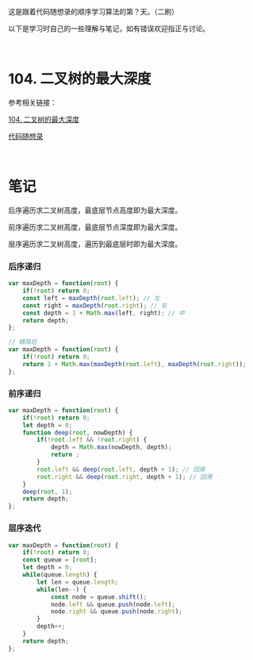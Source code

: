 这是跟着代码随想录的顺序学习算法的第？天。（二刷）

以下是学习时自己的一些理解与笔记，如有错误欢迎指正与讨论。

<br/>

# 104. 二叉树的最大深度

参考相关链接：

[104. 二叉树的最大深度](https://leetcode-cn.com/problems/maximum-depth-of-binary-tree/)

[代码随想录](https://www.programmercarl.com/0104.%E4%BA%8C%E5%8F%89%E6%A0%91%E7%9A%84%E6%9C%80%E5%A4%A7%E6%B7%B1%E5%BA%A6.html)

<br/>

# 笔记

后序遍历求二叉树高度，最底层节点高度即为最大深度。

前序遍历求二叉树高度，最底层节点深度即为最大深度。

层序遍历求二叉树高度，遍历到最底层时即为最大深度。

### 后序递归

```js
var maxDepth = function(root) {
    if(!root) return 0;
    const left = maxDepth(root.left); // 左
    const right = maxDepth(root.right); // 右
    const depth = 1 + Math.max(left, right); // 中 
    return depth;
};

// 精简后
var maxDepth = function(root) {
    if(!root) return 0;
    return 1 + Math.max(maxDepth(root.left), maxDepth(root.right));
};
```



### 前序递归

```javascript
var maxDepth = function(root) {
    if(!root) return 0;
    let depth = 0;
    function deep(root, nowDepth) {
        if(!root.left && !root.right) {
            depth = Math.max(nowDepth, depth);
            return ;
        }
        root.left && deep(root.left, depth + 1); // 回溯
        root.right && deep(root.right, depth + 1); // 回溯
    }
    deep(root, 1);
    return depth;
};
```



### 层序迭代

```js
var maxDepth = function(root) {
    if(!root) return 0;
    const queue = [root];
    let depth = 0;
    while(queue.length) {
        let len = queue.length;
        while(len--) {
            const node = queue.shift();
            node.left && queue.push(node.left);
            node.right && queue.push(node.right);
        }
        depth++;
    }
    return depth;
};
```

